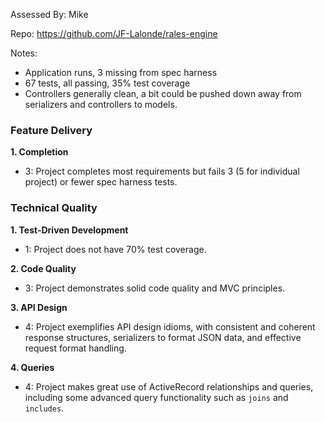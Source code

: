 Assessed By: Mike

Repo: https://github.com/JF-Lalonde/rales-engine

Notes:
* Application runs, 3 missing from spec harness
* 67 tests, all passing, 35% test coverage
* Controllers generally clean, a bit could be pushed down away from serializers
and controllers to models.

### Feature Delivery

**1. Completion**

* 3: Project completes most requirements but fails 3 (5 for individual project) or fewer spec harness tests.

### Technical Quality

**1. Test-Driven Development**

* 1: Project does not have 70% test coverage.

**2. Code Quality**

* 3: Project demonstrates solid code quality and MVC principles.

**3. API Design**

* 4: Project exemplifies API design idioms, with consistent and coherent response structures, serializers to format JSON data, and effective request format handling.

**4. Queries**

* 4: Project makes great use of ActiveRecord relationships and queries, including some advanced query functionality such as `joins` and `includes`.
